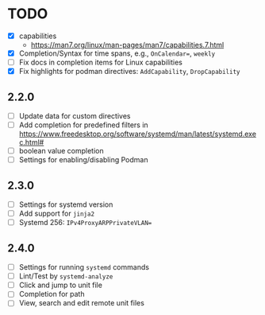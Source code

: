 # TODO

- [x] capabilities
    - https://man7.org/linux/man-pages/man7/capabilities.7.html
- [x] Completion/Syntax for time spans, e.g., `OnCalendar=`, `weekly`
- [ ] Fix docs in completion items for Linux capabilities
- [x] Fix highlights for podman directives: `AddCapability`, `DropCapability`

## 2.2.0

- [ ] Update data for custom directives
- [ ] Add completion for predefined filters in <https://www.freedesktop.org/software/systemd/man/latest/systemd.exec.html#>
- [ ] boolean value completion
- [ ] Settings for enabling/disabling Podman

## 2.3.0

- [ ] Settings for systemd version
- [ ] Add support for `jinja2`
- [ ] Systemd 256: `IPv4ProxyARPPrivateVLAN=`

## 2.4.0

- [ ] Settings for running `systemd` commands 
- [ ] Lint/Test by `systemd-analyze`
- [ ] Click and jump to unit file
- [ ] Completion for path
- [ ] View, search and edit remote unit files
